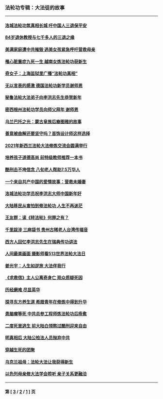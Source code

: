 ### 法轮功专辑：大法徒的故事
---
#### [洛城法轮功筑真相长城 吁中国人三退保平安](../../pages/nf1147481/n13892471.md?12300430) 
#### [84岁退休教授与七千多人的三退之缘](../../pages/nf1147481/n13796650.md?12300430) 
#### [美满家庭遭中共摧毁 逃美女孩紧急呼吁营救母亲](../../pages/nf1147481/n13792859.md?12300430) 
#### [罹心脏重症九死一生 越南女炼法轮功获新生](../../pages/nf1147481/n13732766.md?12300430) 
#### [奇女子：上海监狱里广播“法轮功真相”](../../pages/nf1147481/n13726443.md?12300430) 
#### [无以言表的感激 德国法轮功新学员谢师恩](../../pages/nf1147481/n13543790.md?12300430) 
#### [秘鲁法轮大法弟子向李洪志先生恭贺新年](../../pages/nf1147481/n13540182.md?12300430) 
#### [密西根州法轮功学员向师父拜年 谢师恩](../../pages/nf1147481/n13538183.md?12300430) 
#### [乌兰巴托之光：蒙古皇族后裔图雅的故事](../../pages/nf1147481/n13155759.md?12300430) 
#### [善意被曲解还要坚守吗？首饰设计师这样选择](../../pages/nf1147481/n13077575.md?12300430) 
#### [2021年新西兰法轮大法修炼交流会圆满举行](../../pages/nf1147481/n13033149.md?12300430) 
#### [培养孩子道德高尚 前特级教师推荐一本书](../../pages/nf1147481/n12938640.md?12300430) 
#### [酷刑击不垮信念 八旬老人帮助7.5万华人](../../pages/nf1147481/n12880712.md?12300430) 
#### [一个来自共产中国的爱情故事：营救未婚妻](../../pages/nf1147481/n12778386.md?12300430) 
#### [洛城法轮功学员祝李洪志大师中国新年好](../../pages/nf1147481/n12724685.md?12300430) 
#### [大陆移民从害怕到修法轮功 人生不再迷茫](../../pages/nf1147481/n12414325.md?12300430) 
#### [王友群：读《转法轮》何罪之有？](../../pages/nf1147481/n12408647.md?12300430) 
#### [千里跋涉 三麻袋书 贵州古稀老人台湾传福音](../../pages/nf1147481/n12198750.md?12300430) 
#### [西方人回忆李洪志先生在瑞典传功讲法](../../pages/nf1147481/n12099607.md?12300430) 
#### [人间最美画面 摄影师看513世界法轮大法日](../../pages/nf1147481/n12094118.md?12300430) 
#### [姜光宇：人生如逆旅 大法伴我行](../../pages/nf1147481/n12088664.md?12300430) 
#### [《求救信》主人公离奇身亡 观众质疑死因](../../pages/nf1147481/n11845215.md?12300430) 
#### [历经磨难 尽显英华](../../pages/nf1147481/n11723297.md?12300430) 
#### [探寻东方养生道 希腊青年在修炼中得到升华](../../pages/nf1147481/n11494502.md?12300430) 
#### [患脑瘤等死 中共总参工程师炼法轮功后痊愈](../../pages/nf1147481/n11466682.md?12300430) 
#### [二度死里逃生 前大陆白领熬过酷刑迎来自由](../../pages/nf1147481/n11368594.md?12300430) 
#### [明真相后 大陆公检法人员抛弃中共](../../pages/nf1147481/n11358618.md?12300430) 
#### [穿越生死的团聚](../../pages/nf1147481/n11258922.md?12300430) 
#### [乌克兰祖母：法轮大法让我获得新生](../../pages/nf1147481/n11269457.md?12300430) 
#### [以色列母亲修大法学会聆听 亲子关系更融洽](../../pages/nf1147481/n11268195.md?12300430) 

---
#### 第 [ [3](./3.md?12300430) / [2](./2.md?12300430) / [1](./1.md?12300430) ] 页
